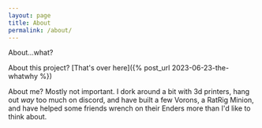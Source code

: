 ```yaml
---
layout: page
title: About
permalink: /about/
---
```


About...what?

About this project? [That's over here]({% post_url 2023-06-23-the-whatwhy %})

About me?  Mostly not important.  I dork around a bit with 3d printers, hang out _way_ too much on discord, and have built a few Vorons, a RatRig Minion, and have helped some friends wrench on their Enders more than I'd like to think about. 
